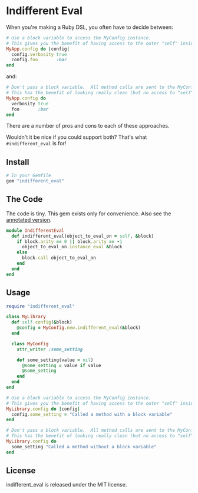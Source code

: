 Indifferent Eval
================

When you're making a Ruby DSL, you often have to decide between:

```ruby
# Use a block variable to access the MyConfig instance.
# This gives you the benefit of having access to the outer "self" inside of the block.
MyApp.config do |config|
  config.verbosity true
  config.foo       :bar
end
```

and:

```ruby
# Don't pass a block variable.  All method calls are sent to the MyConfig instance.
# This has the benefit of looking really clean (but no access to "self" inside the block).
MyApp.config do
  verbosity true
  foo       :bar
end
```

There are a number of pros and cons to each of these approaches.

Wouldn't it be nice if you could support both?  That's what `#indifferent_eval` is for!

Install
-------

```ruby
# In your Gemfile
gem "indifferent_eval"
```

The Code
--------

The code is tiny.  This gem exists only for convenience.  Also see the [annotated version](https://github.com/remi/indifferent_eval/blob/master/lib/indifferent_eval/module.rb).

```ruby
module IndifferentEval
  def indifferent_eval(object_to_eval_on = self, &block)
    if block.arity == 0 || block.arity == -1
      object_to_eval_on.instance_eval &block
    else  
      block.call object_to_eval_on
    end
  end
end
```

Usage
-----

```ruby
require "indifferent_eval"

class MyLibrary
  def self.config(&block)
    @config = MyConfig.new.indifferent_eval(&block)
  end

  class MyConfig
    attr_writer :some_setting

    def some_setting(value = nil)
      @some_setting = value if value
      @some_setting
    end
  end
end

# Use a block variable to access the MyConfig instance.
# This gives you the benefit of having access to the outer "self" inside of the block.
MyLibrary.config do |config|
  config.some_setting = "Called a method with a block variable"
end

# Don't pass a block variable.  All method calls are sent to the MyConfig instance.
# This has the benefit of looking really clean (but no access to "self" inside the block).
MyLibrary.config do
  some_setting "Called a method without a block variable"
end
```

## License

indifferent_eval is released under the MIT license.
